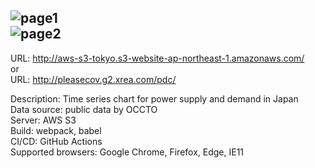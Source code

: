 ![page1](https://user-images.githubusercontent.com/42054433/132652050-cef34bf0-7228-4a53-b6b9-dba8404c4b9d.JPG)  
![page2](https://user-images.githubusercontent.com/42054433/132651939-c1bd24d9-6d05-4913-922b-ab9f23ff22d5.JPG)  
---
URL: http://aws-s3-tokyo.s3-website-ap-northeast-1.amazonaws.com/  
or  
URL: http://pleasecov.g2.xrea.com/pdc/  
  
Description: Time series chart for power supply and demand in Japan  
Data source: public data by OCCTO  
Server: AWS S3  
Build: webpack, babel  
CI/CD: GitHub Actions  
Supported browsers: Google Chrome, Firefox, Edge, IE11  